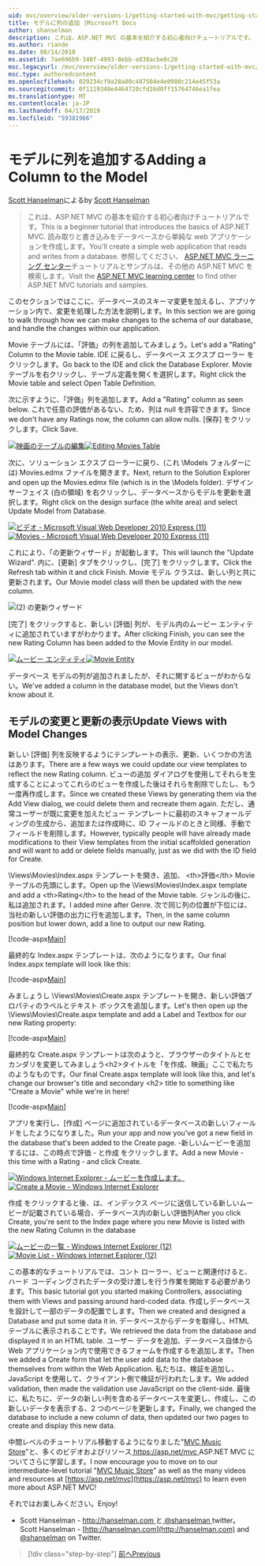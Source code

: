 ```yaml
---
uid: mvc/overview/older-versions-1/getting-started-with-mvc/getting-started-with-mvc-part8
title: モデルに列の追加 |Microsoft Docs
author: shanselman
description: これは、ASP.NET MVC の基本を紹介する初心者向けチュートリアルです。 読み取りと書き込みをデータベースから単純な web アプリケーションを作成します。
ms.author: riande
ms.date: 08/14/2010
ms.assetid: 7ae696b9-348f-4993-8ebb-a838acbe0c28
msc.legacyurl: /mvc/overview/older-versions-1/getting-started-with-mvc/getting-started-with-mvc-part8
msc.type: authoredcontent
ms.openlocfilehash: 029234cf9a28a80c487504e4e0980c214e45f53a
ms.sourcegitcommit: 0f1119340e4464720cfd16d0ff15764746ea1fea
ms.translationtype: MT
ms.contentlocale: ja-JP
ms.lasthandoff: 04/17/2019
ms.locfileid: "59381966"
---
```

# <a name="adding-a-column-to-the-model"></a><span data-ttu-id="0771a-104">モデルに列を追加する</span><span class="sxs-lookup"><span data-stu-id="0771a-104">Adding a Column to the Model</span></span>

<span data-ttu-id="0771a-105">[Scott Hanselman](https://github.com/shanselman)による</span><span class="sxs-lookup"><span data-stu-id="0771a-105">by [Scott Hanselman](https://github.com/shanselman)</span></span>

> <span data-ttu-id="0771a-106">これは、ASP.NET MVC の基本を紹介する初心者向けチュートリアルです。</span><span class="sxs-lookup"><span data-stu-id="0771a-106">This is a beginner tutorial that introduces the basics of ASP.NET MVC.</span></span> <span data-ttu-id="0771a-107">読み取りと書き込みをデータベースから単純な web アプリケーションを作成します。</span><span class="sxs-lookup"><span data-stu-id="0771a-107">You'll create a simple web application that reads and writes from a database.</span></span> <span data-ttu-id="0771a-108">参照してください、 [ASP.NET MVC ラーニング センター](../../../index.md)チュートリアルとサンプルは、その他の ASP.NET MVC を検索します。</span><span class="sxs-lookup"><span data-stu-id="0771a-108">Visit the [ASP.NET MVC learning center](../../../index.md) to find other ASP.NET MVC tutorials and samples.</span></span>


<span data-ttu-id="0771a-109">このセクションではここに、データベースのスキーマ変更を加えるし、アプリケーション内で、変更を処理した方法を説明します。</span><span class="sxs-lookup"><span data-stu-id="0771a-109">In this section we are going to walk through how we can make changes to the schema of our database, and handle the changes within our application.</span></span>

<span data-ttu-id="0771a-110">Movie テーブルには、「評価」の列を追加してみましょう。</span><span class="sxs-lookup"><span data-stu-id="0771a-110">Let's add a "Rating" Column to the Movie table.</span></span> <span data-ttu-id="0771a-111">IDE に戻るし、データベース エクスプ ローラー をクリックします。</span><span class="sxs-lookup"><span data-stu-id="0771a-111">Go back to the IDE and click the Database Explorer.</span></span> <span data-ttu-id="0771a-112">Movie テーブルを右クリックし、テーブル定義を開くを選択します。</span><span class="sxs-lookup"><span data-stu-id="0771a-112">Right click the Movie table and select Open Table Definition.</span></span>

<span data-ttu-id="0771a-113">次に示すように、「評価」列を追加します。</span><span class="sxs-lookup"><span data-stu-id="0771a-113">Add a "Rating" column as seen below.</span></span> <span data-ttu-id="0771a-114">これで任意の評価があるない、ため、列は null を許容できます。</span><span class="sxs-lookup"><span data-stu-id="0771a-114">Since we don't have any Ratings now, the column can allow nulls.</span></span> <span data-ttu-id="0771a-115">[保存] をクリックします。</span><span class="sxs-lookup"><span data-stu-id="0771a-115">Click Save.</span></span>

<span data-ttu-id="0771a-116">[![映画のテーブルの編集](getting-started-with-mvc-part8/_static/image2.png)](getting-started-with-mvc-part8/_static/image1.png)</span><span class="sxs-lookup"><span data-stu-id="0771a-116">[![Editing Movies Table](getting-started-with-mvc-part8/_static/image2.png)](getting-started-with-mvc-part8/_static/image1.png)</span></span>

<span data-ttu-id="0771a-117">次に、ソリューション エクスプ ローラーに戻り、(これ \Models フォルダーには) Movies.edmx ファイルを開きます。</span><span class="sxs-lookup"><span data-stu-id="0771a-117">Next, return to the Solution Explorer and open up the Movies.edmx file (which is in the \Models folder).</span></span> <span data-ttu-id="0771a-118">デザイン サーフェイス (白の領域) を右クリックし、データベースからモデルを更新を選択します。</span><span class="sxs-lookup"><span data-stu-id="0771a-118">Right click on the design surface (the white area) and select Update Model from Database.</span></span>

<span data-ttu-id="0771a-119">[![ビデオ - Microsoft Visual Web Developer 2010 Express (11)](getting-started-with-mvc-part8/_static/image4.png)](getting-started-with-mvc-part8/_static/image3.png)</span><span class="sxs-lookup"><span data-stu-id="0771a-119">[![Movies - Microsoft Visual Web Developer 2010 Express (11)](getting-started-with-mvc-part8/_static/image4.png)](getting-started-with-mvc-part8/_static/image3.png)</span></span>

<span data-ttu-id="0771a-120">これにより、「の更新ウィザード」が起動します。</span><span class="sxs-lookup"><span data-stu-id="0771a-120">This will launch the "Update Wizard".</span></span> <span data-ttu-id="0771a-121">内に、[更新] タブをクリックし、[完了] をクリックします。</span><span class="sxs-lookup"><span data-stu-id="0771a-121">Click the Refresh tab within it and click Finish.</span></span> <span data-ttu-id="0771a-122">Movie モデル クラスは、新しい列と共に更新されます。</span><span class="sxs-lookup"><span data-stu-id="0771a-122">Our Movie model class will then be updated with the new column.</span></span>

![(2) の更新ウィザード](getting-started-with-mvc-part8/_static/image5.png)

<span data-ttu-id="0771a-124">[完了] をクリックすると、新しい [評価] 列が、モデル内のムービー エンティティに追加されていますがわかります。</span><span class="sxs-lookup"><span data-stu-id="0771a-124">After clicking Finish, you can see the new Rating Column has been added to the Movie Entity in our model.</span></span>

<span data-ttu-id="0771a-125">[![ムービー エンティティ](getting-started-with-mvc-part8/_static/image7.png)](getting-started-with-mvc-part8/_static/image6.png)</span><span class="sxs-lookup"><span data-stu-id="0771a-125">[![Movie Entity](getting-started-with-mvc-part8/_static/image7.png)](getting-started-with-mvc-part8/_static/image6.png)</span></span>

<span data-ttu-id="0771a-126">データベース モデルの列が追加されましたが、それに関するビューがわからない。</span><span class="sxs-lookup"><span data-stu-id="0771a-126">We've added a column in the database model, but the Views don't know about it.</span></span>

## <a name="update-views-with-model-changes"></a><span data-ttu-id="0771a-127">モデルの変更と更新の表示</span><span class="sxs-lookup"><span data-stu-id="0771a-127">Update Views with Model Changes</span></span>

<span data-ttu-id="0771a-128">新しい [評価] 列を反映するようにテンプレートの表示、更新、いくつかの方法はあります。</span><span class="sxs-lookup"><span data-stu-id="0771a-128">There are a few ways we could update our view templates to reflect the new Rating column.</span></span> <span data-ttu-id="0771a-129">ビューの追加 ダイアログを使用してそれらを生成することによってこれらのビューを作成した後はそれらを削除でしたし、もう一度再作成します。</span><span class="sxs-lookup"><span data-stu-id="0771a-129">Since we created these Views by generating them via the Add View dialog, we could delete them and recreate them again.</span></span> <span data-ttu-id="0771a-130">ただし、通常ユーザーが既に変更を加えたビュー テンプレートに最初のスキャフォールディングの生成から、追加または作成時に、ID フィールドのときと同様、手動でフィールドを削除します。</span><span class="sxs-lookup"><span data-stu-id="0771a-130">However, typically people will have already made modifications to their View templates from the initial scaffolded generation and will want to add or delete fields manually, just as we did with the ID field for Create.</span></span>

<span data-ttu-id="0771a-131">\Views\Movies\Index.aspx テンプレートを開き、追加、 &lt;th&gt;評価&lt;/th&gt; Movie テーブルの先頭にします。</span><span class="sxs-lookup"><span data-stu-id="0771a-131">Open up the \Views\Movies\Index.aspx template and add a &lt;th&gt;Rating&lt;/th&gt; to the head of the Movie table.</span></span> <span data-ttu-id="0771a-132">ジャンルの後に、私は追加されます。</span><span class="sxs-lookup"><span data-stu-id="0771a-132">I added mine after Genre.</span></span> <span data-ttu-id="0771a-133">次で同じ列の位置が下位には、当社の新しい評価の出力に行を追加します。</span><span class="sxs-lookup"><span data-stu-id="0771a-133">Then, in the same column position but lower down, add a line to output our new Rating.</span></span>

[!code-aspx[Main](getting-started-with-mvc-part8/samples/sample1.aspx)]

<span data-ttu-id="0771a-134">最終的な Index.aspx テンプレートは、次のようになります。</span><span class="sxs-lookup"><span data-stu-id="0771a-134">Our final Index.aspx template will look like this:</span></span>

[!code-aspx[Main](getting-started-with-mvc-part8/samples/sample2.aspx)]

<span data-ttu-id="0771a-135">みましょうし \Views\Movies\Create.aspx テンプレートを開き、新しい評価プロパティのラベルとテキスト ボックスを追加します。</span><span class="sxs-lookup"><span data-stu-id="0771a-135">Let's then open up the \Views\Movies\Create.aspx template and add a Label and Textbox for our new Rating property:</span></span>

[!code-aspx[Main](getting-started-with-mvc-part8/samples/sample3.aspx)]

<span data-ttu-id="0771a-136">最終的な Create.aspx テンプレートは次のようと、ブラウザーのタイトルとセカンダリを変更してみましょう&lt;h2&gt;タイトルを「を作成、映画」ここで私たちのようなものです。</span><span class="sxs-lookup"><span data-stu-id="0771a-136">Our final Create.aspx template will look like this, and let's change our browser's title and secondary &lt;h2&gt; title to something like "Create a Movie" while we're in here!</span></span>

[!code-aspx[Main](getting-started-with-mvc-part8/samples/sample4.aspx)]

<span data-ttu-id="0771a-137">アプリを実行し、[作成] ページに追加されているデータベースの新しいフィールドをしたようになりました。</span><span class="sxs-lookup"><span data-stu-id="0771a-137">Run your app and now you've got a new field in the database that's been added to the Create page.</span></span> <span data-ttu-id="0771a-138">-新しいムービーを追加するには、この時点で評価 - と作成 をクリックします。</span><span class="sxs-lookup"><span data-stu-id="0771a-138">Add a new Movie - this time with a Rating - and click Create.</span></span>

<span data-ttu-id="0771a-139">[![Windows Internet Explorer - ムービーを作成します。](getting-started-with-mvc-part8/_static/image9.png)](getting-started-with-mvc-part8/_static/image8.png)</span><span class="sxs-lookup"><span data-stu-id="0771a-139">[![Create a Movie - Windows Internet Explorer](getting-started-with-mvc-part8/_static/image9.png)](getting-started-with-mvc-part8/_static/image8.png)</span></span>

<span data-ttu-id="0771a-140">作成 をクリックすると後、は、インデックス ページに送信している新しいムービーが記載されている場合、データベース内の新しい評価列</span><span class="sxs-lookup"><span data-stu-id="0771a-140">After you click Create, you're sent to the Index page where you new Movie is listed with the new Rating Column in the database</span></span>

<span data-ttu-id="0771a-141">[![ムービーの一覧 - Windows Internet Explorer (12)](getting-started-with-mvc-part8/_static/image11.png)](getting-started-with-mvc-part8/_static/image10.png)</span><span class="sxs-lookup"><span data-stu-id="0771a-141">[![Movie List - Windows Internet Explorer (12)](getting-started-with-mvc-part8/_static/image11.png)](getting-started-with-mvc-part8/_static/image10.png)</span></span>

<span data-ttu-id="0771a-142">この基本的なチュートリアルでは、コント ローラー、ビューと関連付けると、ハード コーディングされたデータの受け渡しを行う作業を開始する必要があります。</span><span class="sxs-lookup"><span data-stu-id="0771a-142">This basic tutorial got you started making Controllers, associating them with Views and passing around hard-coded data.</span></span> <span data-ttu-id="0771a-143">作成しデータベースを設計して一部のデータの配置でします。</span><span class="sxs-lookup"><span data-stu-id="0771a-143">Then we created and designed a Database and put some data it in.</span></span> <span data-ttu-id="0771a-144">データベースからデータを取得し、HTML テーブルに表示されることです。</span><span class="sxs-lookup"><span data-stu-id="0771a-144">We retrieved the data from the database and displayed it in an HTML table.</span></span> <span data-ttu-id="0771a-145">ユーザー データを追加、データベース自体から Web アプリケーション内で使用できるフォームを作成するを追加します。</span><span class="sxs-lookup"><span data-stu-id="0771a-145">Then we added a Create form that let the user add data to the database themselves from within the Web Application.</span></span> <span data-ttu-id="0771a-146">私たちは、検証を追加し、JavaScript を使用して、クライアント側で検証が行われたします。</span><span class="sxs-lookup"><span data-stu-id="0771a-146">We added validation, then made the validation use JavaScript on the client-side.</span></span> <span data-ttu-id="0771a-147">最後に、私たちに、データの新しい列を含めるデータベースを変更し、作成し、この新しいデータを表示する、2 つのページを更新します。</span><span class="sxs-lookup"><span data-stu-id="0771a-147">Finally, we changed the database to include a new column of data, then updated our two pages to create and display this new data.</span></span>

<span data-ttu-id="0771a-148">中間レベルのチュートリアル移動するようになりました"[MVC Music Store](../../older-versions/mvc-music-store/mvc-music-store-part-1.md)"と、多くのビデオおよびリソース[ https://asp.net/mvc ](https://asp.net/mvc) ASP.NET MVC についてさらに学習します。</span><span class="sxs-lookup"><span data-stu-id="0771a-148">I now encourage you to move on to our intermediate-level tutorial "[MVC Music Store](../../older-versions/mvc-music-store/mvc-music-store-part-1.md)" as well as the many videos and resources at [https://asp.net/mvc](https://asp.net/mvc) to learn even more about ASP.NET MVC!</span></span>

<span data-ttu-id="0771a-149">それではお楽しみください。</span><span class="sxs-lookup"><span data-stu-id="0771a-149">Enjoy!</span></span>

- <span data-ttu-id="0771a-150">Scott Hanselman - [ http://hanselman.com ](http://hanselman.com)と[ @shanselman ](http://twitter.com/shanselman) twitter。</span><span class="sxs-lookup"><span data-stu-id="0771a-150">Scott Hanselman - [http://hanselman.com](http://hanselman.com) and [@shanselman](http://twitter.com/shanselman) on Twitter.</span></span>

> [!div class="step-by-step"]
> [<span data-ttu-id="0771a-151">前へ</span><span class="sxs-lookup"><span data-stu-id="0771a-151">Previous</span></span>](getting-started-with-mvc-part7.md)
